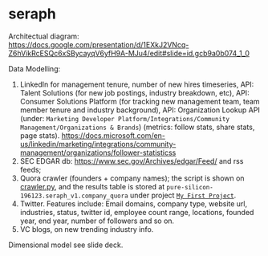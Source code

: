 # seraph

Architectual diagram:
https://docs.google.com/presentation/d/1EXkJ2VNcq-Z6hVikRcESQc6xSBycayqV6yfH9A-MJu4/edit#slide=id.gcb9a0b074_1_0


Data Modelling:

1. LinkedIn for management tenure, number of new hires timeseries, API: Talent Solutions (for new job postings, industry breakdown, etc), API: Consumer Solutions Platform (for tracking new management team, team member tenure and industry background), API: Organization Lookup API (under: `Marketing Developer Platform/Integrations/Community Management/Organizations & Brands`) (metrics: follow stats, share stats, page stats).  https://docs.microsoft.com/en-us/linkedin/marketing/integrations/community-management/organizations/follower-statisticss
2. SEC EDGAR db: https://www.sec.gov/Archives/edgar/Feed/ and rss feeds;
3. Quora crawler (founders + company names); the script is shown on [crawler.py](https://github.com/mathilda0902/seraph/blob/master/crawler.py), and the results table is stored at `pure-silicon-196123.seraph_v1.company_quora` under project [`My First Project`](https://console.cloud.google.com/bigquery?authuser=0&project=pure-silicon-196123).
4. Twitter. Features include: Email domains, company type, website url, industries, status, twitter id, employee count range, locations, founded year, end year, number of followers and so on.
5. VC blogs, on new trending industry info.

Dimensional model see slide deck.

